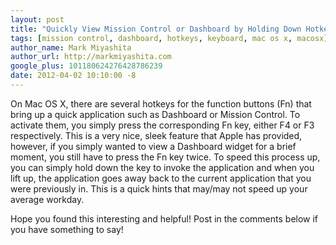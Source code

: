 ```yaml
---
layout: post
title: "Quickly View Mission Control or Dashboard by Holding Down Hotkeys"
tags: [mission control, dashboard, hotkeys, keyboard, mac os x, macosx]
author_name: Mark Miyashita
author_url: http://markmiyashita.com
google_plus: 101180624276428786239
date: 2012-04-02 10:10:00 -8
---
```


On Mac OS X, there are several hotkeys for the function buttons (Fn) that bring up a quick application such as Dashboard or Mission Control. To activate them, you simply press the corresponding Fn key, either F4 or F3 respectively. This is a very nice, sleek feature that Apple has provided, however, if you simply wanted to view a Dashboard widget for a brief moment, you still have to press the Fn key twice. To speed this process up, you can simply hold down the key to invoke the application and when you lift up, the application goes away back to the current application that you were previously in. This is a quick hints that may/may not speed up your average workday. 

Hope you found this interesting and helpful! Post in the comments below if you have something to say!
